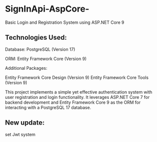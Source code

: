 # SignInApi-AspCore-

Basic Login and Registration System using ASP.NET Core 9

## Technologies Used:

Database: PostgreSQL (Version 17)

ORM: Entity Framework Core (Version 9)

Additional Packages:

  Entity Framework Core Design (Version 9)
  Entity Framework Core Tools (Version 9)

This project implements a simple yet effective authentication system with user registration and login functionality. It leverages ASP.NET Core 7 for backend development and Entity Framework Core 9 as the ORM for interacting with a PostgreSQL 17 database.

## New update:

set Jwt system
